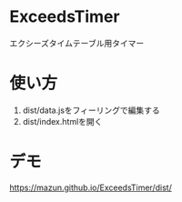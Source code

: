 # ExceedsTimer
エクシーズタイムテーブル用タイマー

# 使い方

1. dist/data.jsをフィーリングで編集する
1. dist/index.htmlを開く

# デモ

https://mazun.github.io/ExceedsTimer/dist/

